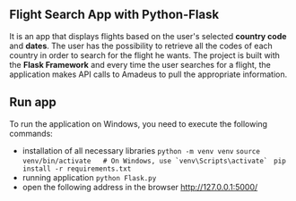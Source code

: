 ## **Flight Search App with Python-Flask**
It is an app that displays flights based on the user's selected **country code** and **dates**. The user has the possibility to retrieve all the codes of each country in order to search for the flight he wants.
The project is built with the **Flask Framework** and every time the user searches for a flight, the application makes API calls to Amadeus to pull the appropriate information.

## **Run app**
To run the application on Windows, you need to execute the following commands: 
* installation of all necessary libraries
```python -m venv venv```
```source venv/bin/activate   # On Windows, use `venv\Scripts\activate` ```
```pip install -r requirements.txt```
* running application 
```python Flask.py``` 
* open the following address in the browser 
http://127.0.0.1:5000/

